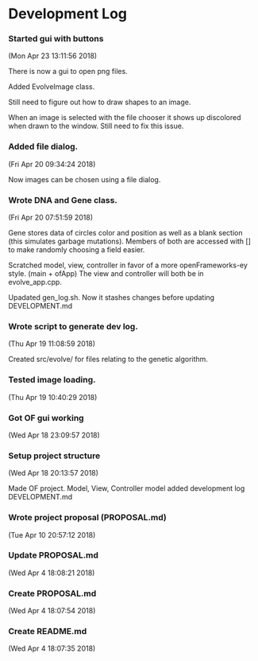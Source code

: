# Development Log
### Started gui with buttons

(Mon Apr 23 13:11:56 2018)

There is now a gui to open png files.

Added EvolveImage class.

Still need to figure out how to draw shapes to an image.

When an image is selected with the file chooser it shows up discolored when drawn to the window. Still need to fix this issue.


### Added file dialog.

(Fri Apr 20 09:34:24 2018)

Now images can be chosen using a file dialog.


### Wrote DNA and Gene class.

(Fri Apr 20 07:51:59 2018)

Gene stores data of circles color and position as well as a blank section (this simulates garbage mutations). Members of both are accessed with [] to make randomly choosing a field easier.

Scratched model, view, controller in favor of a more openFrameworks-ey style.
(main + ofApp) The view and controller will both be in evolve_app.cpp.

Upadated gen_log.sh. Now it stashes changes before updating DEVELOPMENT.md


### Wrote script to generate dev log.

(Thu Apr 19 11:08:59 2018)

Created src/evolve/ for files relating to the genetic algorithm.


### Tested image loading.

(Thu Apr 19 10:40:29 2018)



### Got OF gui working

(Wed Apr 18 23:09:57 2018)



### Setup project structure

(Wed Apr 18 20:13:57 2018)

Made OF project.
Model, View, Controller model
added development log DEVELOPMENT.md


### Wrote project proposal (PROPOSAL.md)

(Tue Apr 10 20:57:12 2018)



### Update PROPOSAL.md

(Wed Apr 4 18:08:21 2018)



### Create PROPOSAL.md

(Wed Apr 4 18:07:54 2018)



### Create README.md

(Wed Apr 4 18:07:35 2018)


